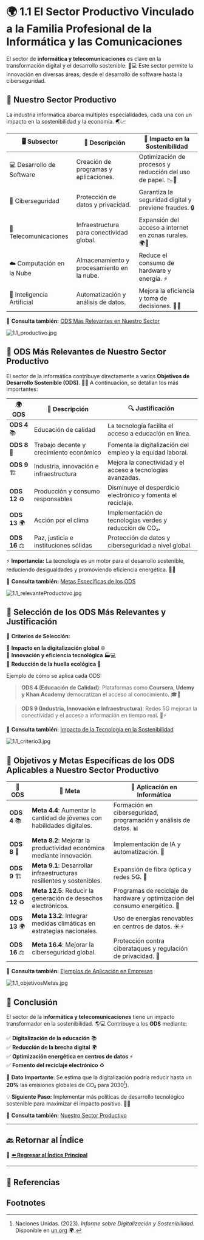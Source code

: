 # 🌍 1.1 El Sector Productivo Vinculado a la Familia Profesional de la Informática y las Comunicaciones

El sector de **informática y telecomunicaciones** es clave en la transformación digital y el desarrollo sostenible. 🌱💻 Este sector permite la innovación en diversas áreas, desde el desarrollo de software hasta la ciberseguridad.

## 🏢 Nuestro Sector Productivo

La industria informática abarca múltiples especialidades, cada una con un impacto en la sostenibilidad y la economía. 🌏📈

|🖥️ **Subsector**|📌 **Descripción**|🌱 **Impacto en la Sostenibilidad**|
|---|---|---|
|💻 Desarrollo de Software|Creación de programas y aplicaciones.|Optimización de procesos y reducción del uso de papel. 📉📄|
|🔐 Ciberseguridad|Protección de datos y privacidad.|Garantiza la seguridad digital y previene fraudes. 🔒|
|📡 Telecomunicaciones|Infraestructura para conectividad global.|Expansión del acceso a internet en zonas rurales. 🌍📶|
|☁️ Computación en la Nube|Almacenamiento y procesamiento en la nube.|Reduce el consumo de hardware y energía. ⚡|
|🤖 Inteligencia Artificial|Automatización y análisis de datos.|Mejora la eficiencia y toma de decisiones. 🔬💡|

🔗 **Consulta también:** [ODS Más Relevantes en Nuestro Sector](#-ods-m%C3%A1s-relevantes-de-nuestro-sector-productivo)

![1.1_productivo.jpg](../img_pisa3_B_zavaleta/1.1_productivo.jpg)
## 🎯 ODS Más Relevantes de Nuestro Sector Productivo

El sector de la informática contribuye directamente a varios **Objetivos de Desarrollo Sostenible (ODS)**. 🎯🌱 A continuación, se detallan los más importantes:

|🌍 **ODS**|📌 **Descripción**|🔍 **Justificación**|
|---|---|---|
|**ODS 4** 📚|Educación de calidad|La tecnología facilita el acceso a educación en línea.|
|**ODS 8** 💼|Trabajo decente y crecimiento económico|Fomenta la digitalización del empleo y la equidad laboral.|
|**ODS 9** 🏗️|Industria, innovación e infraestructura|Mejora la conectividad y el acceso a tecnologías avanzadas.|
|**ODS 12** ♻️|Producción y consumo responsables|Disminuye el desperdicio electrónico y fomenta el reciclaje.|
|**ODS 13** 🌍|Acción por el clima|Implementación de tecnologías verdes y reducción de CO₂.|
|**ODS 16** ⚖️|Paz, justicia e instituciones sólidas|Protección de datos y ciberseguridad a nivel global.|

⚡ **Importancia:** La tecnología es un motor para el desarrollo sostenible, reduciendo desigualdades y promoviendo eficiencia energética. 🌱💡

🔗 **Consulta también:** [Metas Específicas de los ODS](#-objetivos-y-metas-espec%C3%ADficas-de-los-ods-aplicables-a-nuestro-sector-productivo)

![1.1_relevanteProductovo.jpg](../img_pisa3_B_zavaleta/1.1_relevanteProductovo.jpg)

## 📌 Selección de los ODS Más Relevantes y Justificación

🎯 **Criterios de Selección:**

🔹 **Impacto en la digitalización global** 🌐  
🔹 **Innovación y eficiencia tecnológica** 🏭💻  
🔹 **Reducción de la huella ecológica** 🍃

Ejemplo de cómo se aplica cada ODS:

> **ODS 4 (Educación de Calidad)**: Plataformas como **Coursera, Udemy y Khan Academy** democratizan el acceso al conocimiento. 🎓📱

> **ODS 9 (Industria, Innovación e Infraestructura)**: Redes 5G mejoran la conectividad y el acceso a información en tiempo real. 📡⚡

🔗 **Consulta también:** [Impacto de la Tecnología en la Sostenibilidad](#-conclusi%C3%B3n)

![1.1_criterio3.jpg](../img_pisa3_B_zavaleta/1.1_criterio3.jpg)
## 🎯 Objetivos y Metas Específicas de los ODS Aplicables a Nuestro Sector Productivo

| 🌱 **ODS**    | 🎯 **Meta**                                                              | 📌 **Aplicación en Informática**                                             |
| ------------- | ------------------------------------------------------------------------ | ---------------------------------------------------------------------------- |
| **ODS 4** 📚  | **Meta 4.4**: Aumentar la cantidad de jóvenes con habilidades digitales. | Formación en ciberseguridad, programación y análisis de datos. 📊            |
| **ODS 8** 💼  | **Meta 8.2**: Mejorar la productividad económica mediante innovación.    | Implementación de IA y automatización. 🤖                                    |
| **ODS 9** 🏗️ | **Meta 9.1**: Desarrollar infraestructuras resilientes y sostenibles.    | Expansión de fibra óptica y redes 5G. 📶                                     |
| **ODS 12** ♻️ | **Meta 12.5**: Reducir la generación de desechos electrónicos.           | Programas de reciclaje de hardware y optimización del consumo energético. 🔋 |
| **ODS 13** 🌍 | **Meta 13.2**: Integrar medidas climáticas en estrategias nacionales.    | Uso de energías renovables en centros de datos. ☀️⚡                          |
| **ODS 16** ⚖️ | **Meta 16.4**: Mejorar la ciberseguridad global.                         | Protección contra ciberataques y regulación de privacidad. 🔐                |

🔗 **Consulta también:** [Ejemplos de Aplicación en Empresas](#-conclusi%C3%B3n)

![1.1_objetivosMetas.jpg](../img_pisa3_B_zavaleta/1.1_objetivosMetas.jpg)
## 🚀 Conclusión

El sector de la **informática y telecomunicaciones** tiene un impacto transformador en la sostenibilidad. 🌎💻 Contribuye a los **ODS** mediante:

✅ **Digitalización de la educación** 📚  
✅ **Reducción de la brecha digital** 🌍  
✅ **Optimización energética en centros de datos** ⚡  
✅ **Fomento del reciclaje electrónico** ♻️

📌 **Dato Importante**: Se estima que la digitalización podría reducir hasta un **20%** las emisiones globales de CO₂ para 2030[^1]).

💡 **Siguiente Paso:** Implementar más políticas de desarrollo tecnológico sostenible para maximizar el impacto positivo. 🌱🚀

🔗 **Consulta también:** [Nuestro Sector Productivo](#-nuestro-sector-productivo)

---
## 🔙 **Retornar al Índice**  
📌 **[⬅️ Regresar al Índice Principal](../indice_pisa3_B_zavaleta)**

---
## 📑 Referencias

## Footnotes
[^1]: Naciones Unidas. (2023). _Informe sobre Digitalización y Sostenibilidad_. Disponible en [un.org](https://www.un.org/es/) 🌍. 